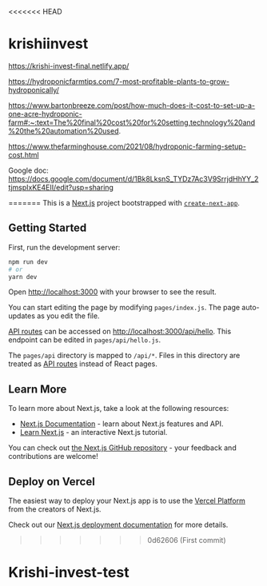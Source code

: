 <<<<<<< HEAD
# krishiinvest


https://krishi-invest-final.netlify.app/

https://hydroponicfarmtips.com/7-most-profitable-plants-to-grow-hydroponically/

https://www.bartonbreeze.com/post/how-much-does-it-cost-to-set-up-a-one-acre-hydroponic-farm#:~:text=The%20final%20cost%20for%20setting,technology%20and%20the%20automation%20used.

https://www.thefarminghouse.com/2021/08/hydroponic-farming-setup-cost.html

Google doc:
https://docs.google.com/document/d/1Bk8LksnS_TYDz7Ac3V9SrrjdHhYY_2tjmspIxKE4EII/edit?usp=sharing


=======
This is a [Next.js](https://nextjs.org/) project bootstrapped with [`create-next-app`](https://github.com/vercel/next.js/tree/canary/packages/create-next-app).

## Getting Started

First, run the development server:

```bash
npm run dev
# or
yarn dev
```

Open [http://localhost:3000](http://localhost:3000) with your browser to see the result.

You can start editing the page by modifying `pages/index.js`. The page auto-updates as you edit the file.

[API routes](https://nextjs.org/docs/api-routes/introduction) can be accessed on [http://localhost:3000/api/hello](http://localhost:3000/api/hello). This endpoint can be edited in `pages/api/hello.js`.

The `pages/api` directory is mapped to `/api/*`. Files in this directory are treated as [API routes](https://nextjs.org/docs/api-routes/introduction) instead of React pages.

## Learn More

To learn more about Next.js, take a look at the following resources:

- [Next.js Documentation](https://nextjs.org/docs) - learn about Next.js features and API.
- [Learn Next.js](https://nextjs.org/learn) - an interactive Next.js tutorial.

You can check out [the Next.js GitHub repository](https://github.com/vercel/next.js/) - your feedback and contributions are welcome!

## Deploy on Vercel

The easiest way to deploy your Next.js app is to use the [Vercel Platform](https://vercel.com/new?utm_medium=default-template&filter=next.js&utm_source=create-next-app&utm_campaign=create-next-app-readme) from the creators of Next.js.

Check out our [Next.js deployment documentation](https://nextjs.org/docs/deployment) for more details.
>>>>>>> 0d62606 (First commit)
# Krishi-invest-test
